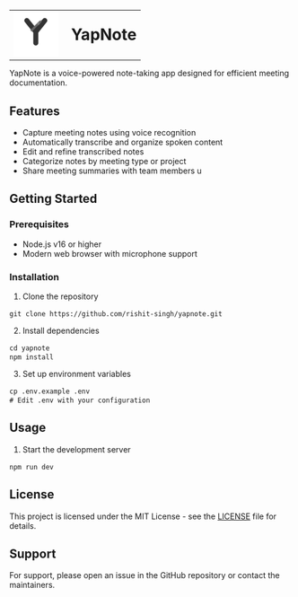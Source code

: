 <table>
  <tr>
    <td>
      <img src="public/logo.svg" alt="YapNote Logo" width="80">
    </td>
    <td style="vertical-align: middle; padding-left: 1rem;">
      <h1 style="margin: 0;">YapNote</h1>
    </td>
  </tr>
</table>

YapNote is a voice-powered note-taking app designed for efficient meeting documentation.

## Features

- Capture meeting notes using voice recognition
- Automatically transcribe and organize spoken content
- Edit and refine transcribed notes
- Categorize notes by meeting type or project
- Share meeting summaries with team members
u
## Getting Started

### Prerequisites
- Node.js v16 or higher
- Modern web browser with microphone support

### Installation
1. Clone the repository
```
git clone https://github.com/rishit-singh/yapnote.git
```

2. Install dependencies
```
cd yapnote
npm install
```

3. Set up environment variables
```
cp .env.example .env
# Edit .env with your configuration
```

## Usage

1. Start the development server
```
npm run dev
```

## License

This project is licensed under the MIT License - see the [LICENSE](LICENSE) file for details.

## Support

For support, please open an issue in the GitHub repository or contact the maintainers.
